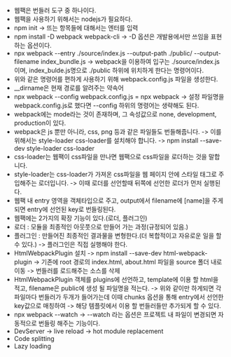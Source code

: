 - 웹팩은 번들러 도구 중 하나이다.
- 웹팩을 사용하기 위해서는 nodejs가 필요하다.
- npm init
  -> 뜨는 항목들에 대해서는 엔터를 입력
- npm install -D webpack webpack-cli
  -> -D 옵션은 개발용에서만 쓰임을 표현하는 옵션이다.
- npx webpack --entry ./source/index.js --output-path ./public/ --output-filename index_bundle.js
  -> webpack을 이용하여 입구는 ./source/index.js이며, index_bulde.js명으로 ./public 하위에 위치하게 한다는 명령어이다.
- 위와 같은 명령어를 편하게 사용하기 위해 webpack.config.js 파일을 생성한다.
- __dirname은 현재 경로를 알려주는 약속어
- npx webpack --config webpack.config.js = npx webpack 
  -> 설정 파일명을 webpack.config.js로 했다면 --config 하위의 명령어는 생략해도 된다.
- webpack에는 mode라는 것이 존재하며, 그 속성값으로 none, development, production이 있다.
- webpack은 js 뿐만 아니라, css, png 등과 같은 파일들도 번들해줍니다.
  -> 이를 위해서는 style-loader css-loader를 설치해야 합니다.
  -> npm install --save-dev style-loader css-loader
- css-loader는 웹팩이 css파일을 만나면 웹팩으로 css파일을 로더하는 것을 말합니다.
- style-loader는 css-loader가 가져온 css파일을 웹 페이지 안에 스타일 태그로 주입해주는 로더입니다.
  -> 이때 로더를 선언할때 뒤쪽에 선언한 로더가 먼저 실행된다.
- 웹팩 내 entry 영역을 객체타입으로 주고, output에서 filename에 [name]을 주게되면 entry에 선언된 key로 번들링된다.
- 웹팩에는 2가지의 확장 기능이 있다.(로더, 플러그인)
- 로더 : 모듈을 최종적인 아웃풋으로 만들어 가는 과정(규정되어 있음.)
- 플러그인 : 만들어진 최종적인 결과물을 변형한다.(더 복합적이고 자유로운 일을 할 수 있다.)
  -> 플러그인은 직접 실행해야 한다.
- HtmlWebpackPlugin 설치
  -> npm install --save-dev html-webpack-plugin
  -> 기존에 root 경로의 index.html, about.html 파일을 source 폴더 내로 이동
  -> 번들러를 로드해주는 소스를 삭제
- HtmlWebpackPlugin 객체를 plugins에 선언하고, template에 이용 할 html을 적고, filename은 public에 생성 될 파일명을 적는다.
  -> 위와 같이만 하게되면 각 파일마다 번들러가 두개가 들어가는데 이때 chunks 옵션을 통해 entry에서 선언한 key값으로 매칭하여 
  -> 해당 템플릿에서 이용 할 번들러들만 추가되게 할 수 있다.
- npx webpack --watch
  -> --watch 라는 옵션은 프로젝트 내 파일이 변경되면 자동적으로 번들링 해주는 기능이다.
- DevServer
  -> live reload
  -> hot module replacement
- Code splitting
- Lazy loading